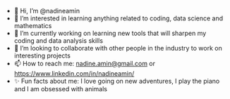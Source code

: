 - 👋 Hi, I’m @nadineamin
- 👀 I’m interested in learning anything related to coding, data science and mathematics
- 🌱 I’m currently working on learning new tools that will sharpen my coding and data analysis skills
- 💞️ I’m looking to collaborate with other people in the industry to work on interesting projects
- 📫 How to reach me: nadine.amin@gmail.com or https://www.linkedin.com/in/nadineamin/
- ✨ Fun facts about me: I love going on new adventures, I play the piano and I am obsessed with animals

<!---
nadineamin/nadineamin is a ✨ special ✨ repository because its `README.md` (this file) appears on your GitHub profile.
You can click the Preview link to take a look at your changes.
--->
